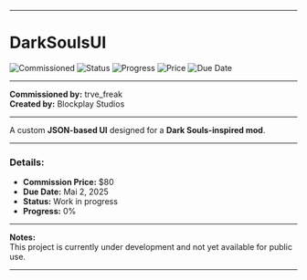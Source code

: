 
---

# DarkSoulsUI

![Commissioned](https://img.shields.io/badge/commissioned-true-blue.svg)
![Status](https://img.shields.io/badge/status-in%20progress-yellow.svg)
![Progress](https://img.shields.io/badge/progress-0%25-red.svg)
![Price](https://img.shields.io/badge/price-80USD-orange.svg)
![Due Date](https://img.shields.io/badge/due-Mai%2002,%202025-lightgrey.svg)

---

**Commissioned by:** trve_freak  
**Created by:** Blockplay Studios

---

A custom **JSON-based UI** designed for a **Dark Souls-inspired mod**.

---

### Details:
- **Commission Price:** \$80
- **Due Date:** Mai 2, 2025
- **Status:** Work in progress
- **Progress:** 0%

---

**Notes:**  
This project is currently under development and not yet available for public use.

---
